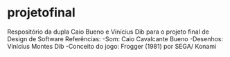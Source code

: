 # projetofinal
Respositório da dupla Caio Bueno e Vinícius Dib para o projeto final de Design de Software
Referências:
-Som: Caio Cavalcante Bueno
-Desenhos: Vinícius Montes Dib
-Conceito do jogo: Frogger (1981) por SEGA/ Konami